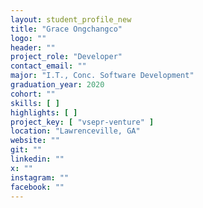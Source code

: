 ```yaml
---
layout: student_profile_new
title: "Grace Ongchangco"
logo: ""
header: ""
project_role: "Developer"
contact_email: ""
major: "I.T., Conc. Software Development"
graduation_year: 2020
cohort: ""
skills: [ ]
highlights: [ ]
project_key: [ "vsepr-venture" ]
location: "Lawrenceville, GA"
website: ""
git: ""
linkedin: ""
x: ""
instagram: ""
facebook: ""
---
```

